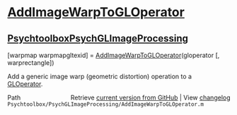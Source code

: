 # [AddImageWarpToGLOperator](AddImageWarpToGLOperator)
## [Psychtoolbox](Psychtoolbox)[PsychGLImageProcessing](PsychGLImageProcessing)

[warpmap warpmapgltexid] = [AddImageWarpToGLOperator](AddImageWarpToGLOperator)(gloperator [, warprectangle])  
  
Add a generic image warp (geometric distortion) operation to a  
[GLOperator](GLOperator).   




<div class="code_header" style="text-align:right;">
  <span style="float:left;">Path&nbsp;&nbsp;</span> <span class="counter">Retrieve <a href=
  "https://raw.github.com/Psychtoolbox-3/Psychtoolbox-3/beta/Psychtoolbox/PsychGLImageProcessing/AddImageWarpToGLOperator.m">current version from GitHub</a> | View <a href=
  "https://github.com/Psychtoolbox-3/Psychtoolbox-3/commits/beta/Psychtoolbox/PsychGLImageProcessing/AddImageWarpToGLOperator.m">changelog</a></span>
</div>
<div class="code">
  <code>Psychtoolbox/PsychGLImageProcessing/AddImageWarpToGLOperator.m</code>
</div>

